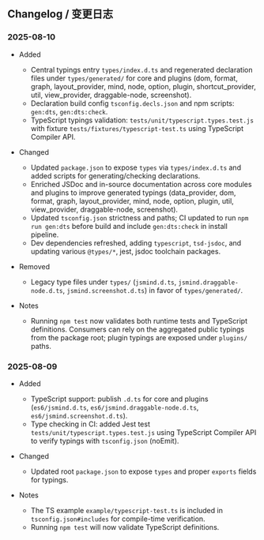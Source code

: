 ## Changelog / 变更日志

### 2025-08-10

- Added

  - Central typings entry `types/index.d.ts` and regenerated declaration files under `types/generated/` for core and plugins (dom, format, graph, layout_provider, mind, node, option, plugin, shortcut_provider, util, view_provider, draggable-node, screenshot).
  - Declaration build config `tsconfig.decls.json` and npm scripts: `gen:dts`, `gen:dts:check`.
  - TypeScript typings validation: `tests/unit/typescript.types.test.js` with fixture `tests/fixtures/typescript-test.ts` using TypeScript Compiler API.
- Changed

  - Updated `package.json` to expose `types` via `types/index.d.ts` and added scripts for generating/checking declarations.
  - Enriched JSDoc and in-source documentation across core modules and plugins to improve generated typings (data_provider, dom, format, graph, layout_provider, mind, node, option, plugin, util, view_provider, draggable-node, screenshot).
  - Updated `tsconfig.json` strictness and paths; CI updated to run `npm run gen:dts` before build and include `gen:dts:check` in install pipeline.
  - Dev dependencies refreshed, adding `typescript`, `tsd-jsdoc`, and updating various `@types/*`, jest, jsdoc toolchain packages.
- Removed

  - Legacy type files under `types/` (`jsmind.d.ts`, `jsmind.draggable-node.d.ts`, `jsmind.screenshot.d.ts`) in favor of `types/generated/`.
- Notes

  - Running `npm test` now validates both runtime tests and TypeScript definitions. Consumers can rely on the aggregated public typings from the package root; plugin typings are exposed under `plugins/` paths.

### 2025-08-09

- Added

  - TypeScript support: publish `.d.ts` for core and plugins (`es6/jsmind.d.ts`, `es6/jsmind.draggable-node.d.ts`, `es6/jsmind.screenshot.d.ts`).
  - Type checking in CI: added Jest test `tests/unit/typescript.types.test.js` using TypeScript Compiler API to verify typings with `tsconfig.json` (noEmit).
- Changed

  - Updated root `package.json` to expose `types` and proper `exports` fields for typings.
- Notes

  - The TS example `example/typescript-test.ts` is included in `tsconfig.json#includes` for compile-time verification.
  - Running `npm test` will now validate TypeScript definitions.
